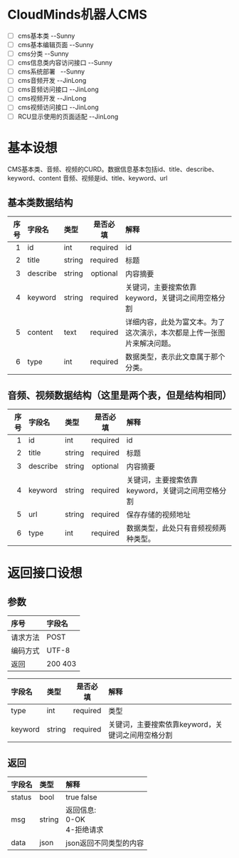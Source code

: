 # CloudMinds机器人CMS
- [ ] cms基本类  --Sunny
- [ ] cms基本编辑页面 --Sunny
- [ ] cms分类   --Sunny
- [ ] cms信息类内容访问接口   --Sunny
- [ ] cms系统部署   --Sunny
- [ ] cms音频开发  --JinLong
- [ ] cms音频访问接口  --JinLong
- [ ] cms视频开发  --JinLong
- [ ] cms视频访问接口  --JinLong
- [ ] RCU显示使用的页面适配  --JinLong

# 基本设想
CMS基本类、音频、视频的CURD。数据信息基本包括id、title、describe、keyword、content
音频、视频是id、title、keyword、url

## 基本类数据结构

|序号|字段名|类型|是否必填|解释|
|--:|:--|:--|:--:|:--|
|1|id|int| required|id|
|2|title|string|required|标题|
|3|describe|string|optional|内容摘要|
|4|keyword|string|required|关键词，主要搜索依靠keyword，关键词之间用空格分割|
|5|content|text|required|详细内容，此处为富文本。为了这次演示，本次都是上传一张图片来解决问题。|
|6|type|int|required|数据类型，表示此文章属于那个分类。|

## 音频、视频数据结构（这里是两个表，但是结构相同）

|序号|字段名|类型|是否必填|解释|
|--:|:--|:--|:--:|:--|
|1|id|int| required|id|
|2|title|string|required|标题|
|3|describe|string|optional|内容摘要|
|4|keyword|string|required|关键词，主要搜索依靠keyword，关键词之间用空格分割|
|5|url|string|required|保存存储的视频地址|
|6|type|int|required|数据类型，此处只有音频视频两种类型。|

# 返回接口设想

## 参数
|序号|字段名|
|:--|:--|
|请求方法|POST|
|编码方式|UTF-8|
|返回|200 403|

|字段名|类型|是否必填|解释|
|:--|:--|:--:|:--|
|type|int|required|类型|
|keyword|string|required|关键词，主要搜索依靠keyword，关键词之间用空格分割|

## 返回
|字段名|类型|解释|
|:--|:--|:--|
|status|bool|true false|
|msg|string|返回信息:<br />0-OK<br />4-拒绝请求|
|data|json|json返回不同类型的内容|
